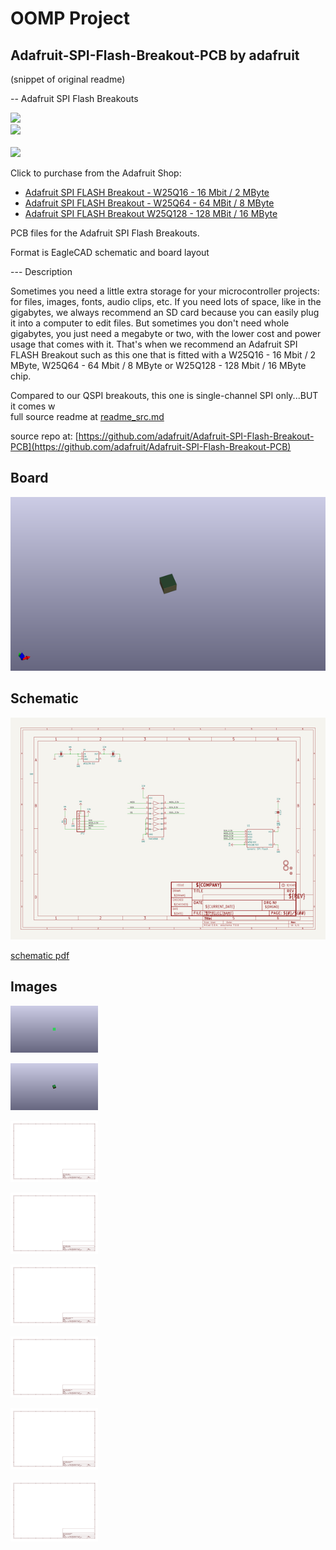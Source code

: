 # OOMP Project  
## Adafruit-SPI-Flash-Breakout-PCB  by adafruit  
  
(snippet of original readme)  
  
-- Adafruit SPI Flash Breakouts  
  
<a href="http://www.adafruit.com/products/5635"><img src="assets/5635.jpg?raw=true" width="400px"></a>&nbsp;   
<a href="http://www.adafruit.com/products/5636"><img src="assets/5636-01.jpg?raw=true" width="400px"></a><br />  
<a href="http://www.adafruit.com/products/5643"><img src="assets/5643-01.jpg?raw=true" width="400px"></a>&nbsp;   
  
Click to purchase from the Adafruit Shop:  
- [Adafruit SPI FLASH Breakout - W25Q16 - 16 Mbit / 2 MByte](https://www.adafruit.com/product/5635)  
- [Adafruit SPI FLASH Breakout - W25Q64 - 64 MBit / 8 MByte](https://www.adafruit.com/product/5636)  
- [Adafruit SPI FLASH Breakout W25Q128 - 128 MBit / 16 MByte](https://www.adafruit.com/product/5643)  
  
PCB files for the Adafruit SPI Flash Breakouts.   
  
Format is EagleCAD schematic and board layout  
  
--- Description  
  
Sometimes you need a little extra storage for your microcontroller projects: for files, images, fonts, audio clips, etc. If you need lots of space, like in the gigabytes, we always recommend an SD card because you can easily plug it into a computer to edit files. But sometimes you don't need whole gigabytes, you just need a megabyte or two, with the lower cost and power usage that comes with it. That's when we recommend an Adafruit SPI FLASH Breakout such as this one that is fitted with a W25Q16 - 16 Mbit / 2 MByte, W25Q64 - 64 Mbit / 8 MByte or W25Q128 - 128 Mbit / 16 MByte chip.  
  
Compared to our QSPI breakouts, this one is single-channel SPI only...BUT it comes w  
  full source readme at [readme_src.md](readme_src.md)  
  
source repo at: [https://github.com/adafruit/Adafruit-SPI-Flash-Breakout-PCB](https://github.com/adafruit/Adafruit-SPI-Flash-Breakout-PCB)  
## Board  
  
[![working_3d.png](working_3d_600.png)](working_3d.png)  
## Schematic  
  
[![working_schematic.png](working_schematic_600.png)](working_schematic.png)  
  
[schematic pdf](working_schematic.pdf)  
## Images  
  
[![working_3D_bottom.png](working_3D_bottom_140.png)](working_3D_bottom.png)  
  
[![working_3D_top.png](working_3D_top_140.png)](working_3D_top.png)  
  
[![working_assembly_page_01.png](working_assembly_page_01_140.png)](working_assembly_page_01.png)  
  
[![working_assembly_page_02.png](working_assembly_page_02_140.png)](working_assembly_page_02.png)  
  
[![working_assembly_page_03.png](working_assembly_page_03_140.png)](working_assembly_page_03.png)  
  
[![working_assembly_page_04.png](working_assembly_page_04_140.png)](working_assembly_page_04.png)  
  
[![working_assembly_page_05.png](working_assembly_page_05_140.png)](working_assembly_page_05.png)  
  
[![working_assembly_page_06.png](working_assembly_page_06_140.png)](working_assembly_page_06.png)  
